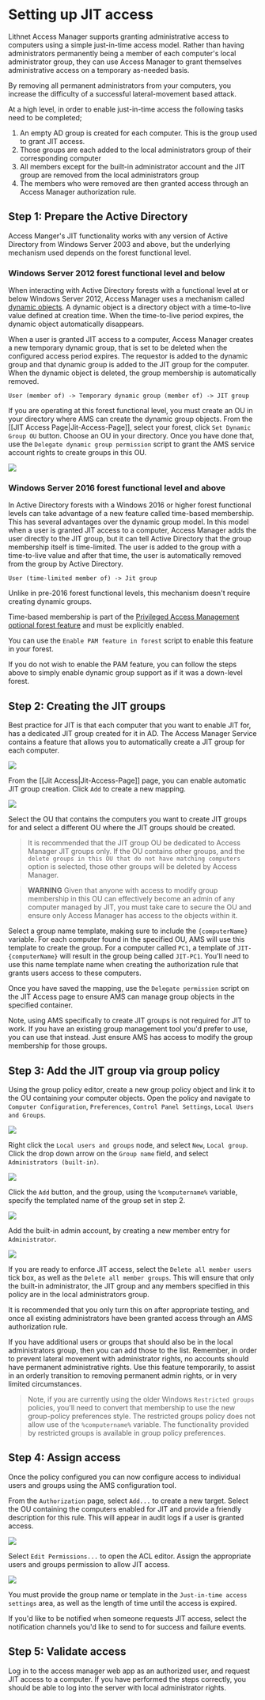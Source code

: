 # Setting up JIT access

Lithnet Access Manager supports granting administrative access to computers using a simple just-in-time access model. Rather than having administrators permanently being a member of each computer's local administrator group, they can use Access Manager to grant themselves administrative access on a temporary as-needed basis.

By removing all permanent administrators from your computers, you increase the difficulty of a successful lateral-movement based attack. 

At a high level, in order to enable just-in-time access the following tasks need to be completed;

1. An empty AD group is created for each computer. This is the group used to grant JIT access. 
2. Those groups are each added to the local administrators group of their corresponding computer
3. All members except for the built-in administrator account and the JIT group are removed from the local administrators group
4. The members who were removed are then granted access through an Access Manager authorization rule.

## Step 1: Prepare the Active Directory
Access Manger's JIT functionality works with any version of Active Directory from Windows Server 2003 and above, but the underlying mechanism used depends on the forest functional level.

### Windows Server 2012 forest functional level and below
When interacting with Active Directory forests with a functional level at or below Windows Server 2012, Access Manager uses a mechanism called [dynamic objects](https://docs.microsoft.com/en-us/windows/win32/ad/dynamic-objects). A dynamic object is a directory object with a time-to-live value defined at creation time. When the time-to-live period expires, the dynamic object automatically disappears. 

When a user is granted JIT access to a computer, Access Manager creates a new temporary dynamic group, that is set to be deleted when the configured access period expires. The requestor is added to the dynamic group and that dynamic group is added to the JIT group for the computer. When the dynamic object is deleted, the group membership is automatically removed.

`User (member of) -> Temporary dynamic group (member of) -> JIT group`

If you are operating at this forest functional level, you must create an OU in your directory where AMS can create the dynamic group objects. From the [[JIT Access Page|Jit-Access-Page]], select your forest, click `Set Dynamic Group OU` button. Choose an OU in your directory. Once you have done that, use the `Delegate dynamic group permission` script to grant the AMS service account rights to create groups in this OU.

![](../images/ui-page-jitaccess-jitmode.png)

### Windows Server 2016 forest functional level and above
In Active Directory forests with a Windows 2016 or higher forest functional levels can take advantage of a new feature called time-based membership. This has several advantages over the dynamic group model. In this model when a user is granted JIT access to a computer, Access Manager adds the user directly to the JIT group, but it can tell Active Directory that the group membership itself is time-limited. The user is added to the group with a time-to-live value and after that time, the user is automatically removed from the group by Active Directory. 

`User (time-limited member of) -> Jit group`

Unlike in pre-2016 forest functional levels, this mechanism doesn't require creating dynamic groups.

Time-based membership is part of the [Privileged Access Management optional forest feature](https://docs.microsoft.com/en-us/openspecs/windows_protocols/ms-adts/d079eee8-1bac-4b03-86e4-506a21450905) and must be explicitly enabled. 

You can use the `Enable PAM feature in forest` script to enable this feature in your forest. 

If you do not wish to enable the PAM feature, you can follow the steps above to simply enable dynamic group support as if it was a down-level forest.

## Step 2: Creating the JIT groups
Best practice for JIT is that each computer that you want to enable JIT for, has a dedicated JIT group created for it in AD. The Access Manager Service contains a feature that allows you to automatically create a JIT group for each computer.

![](../images/ui-page-jitaccess-groupcreation.png)

From the [[Jit Access|Jit-Access-Page]] page, you can enable automatic JIT group creation. Click `Add` to create a new mapping.

![](../images/ui-page-jitaccess-groupmapping.png)

Select the OU that contains the computers you want to create JIT groups for and select a different OU where the JIT groups should be created. 

> It is recommended that the JIT group OU be dedicated to Access Manager JIT groups only. If the OU contains other groups, and the `delete groups in this OU that do not have matching computers` option is selected, those other groups will be deleted by Access Manager.

> **WARNING** Given that anyone with access to modify group membership in this OU can effectively become an admin of any computer managed by JIT, you must take care to secure the OU and ensure only Access Manager has access to the objects within it.

Select a group name template, making sure to include the `{computerName}` variable. For each computer found in the specified OU, AMS will use this template to create the group. For a computer called `PC1`, a template of `JIT-{computerName}` will result in the group being called `JIT-PC1`. You'll need to use this name template name when creating the authorization rule that grants users access to these computers.

Once you have saved the mapping, use the `Delegate permission` script on the JIT Access page to ensure AMS can manage group objects in the specified container.

Note, using AMS specifically to create JIT groups is not required for JIT to work. If you have an existing group management tool you'd prefer to use, you can use that instead. Just ensure AMS has access to modify the group membership for those groups.

## Step 3: Add the JIT group via group policy

Using the group policy editor, create a new group policy object and link it to the OU containing your computer objects. Open the policy and navigate to `Computer Configuration`, `Preferences`, `Control Panel Settings`, `Local Users and Groups`.

![](../images/group-policy-local-users-and-groups.png)

Right click the `Local users and groups` node, and select `New`, `Local group`. Click the drop down arrow on the `Group name` field, and select `Administrators (built-in)`. 

![](../images/group-policy-local-users-and-groups-new-group.png)

Click the `Add` button, and the group, using the `%computername%` variable, specify the templated name of the group set in step 2.

![](../images/group-policy-local-users-and-groups-add-member.png)

Add the built-in admin account, by creating a new member entry for `Administrator`.

![](../images/group-policy-local-users-and-groups-complete.png)

If you are ready to enforce JIT access, select the `Delete all member users` tick box, as well as the `Delete all member groups`. This will ensure that only the built-in administrator, the JIT group and any members specified in this policy are in the local administrators group.

It is recommended that you only turn this on after appropriate testing, and once all existing administrators have been granted access through an AMS authorization rule.

If you have additional users or groups that should also be in the local administrators group, then you can add those to the list. Remember, in order to prevent lateral movement with administrator rights, no accounts should have permanent administrative rights. Use this feature temporarily, to assist in an orderly transition to removing permanent admin rights, or in very limited circumstances.

> Note, if you are currently using the older Windows `Restricted groups` policies, you'll need to convert that membership to use the new group-policy preferences style. The restricted groups policy does not allow use of the `%computername%` variable. The functionality provided by restricted groups is available in group policy preferences.

## Step 4: Assign access
Once the policy configured you can now configure access to individual users and groups using the AMS configuration tool.

From the `Authorization` page, select `Add...` to create a new target. Select the OU containing the computers enabled for JIT and provide a friendly description for this rule. This will appear in audit logs if a user is granted access. 

![](../images/ui-page-authz-jit-target.png)

Select `Edit Permissions...` to open the ACL editor. Assign the appropriate users and groups permission to allow JIT access.

![](../images/ui-page-authz-editsecurity-jit.png)

You must provide the group name or template in the `Just-in-time access settings` area, as well as the length of time until the access is expired.  

If you'd like to be notified when someone requests JIT access, select the notification channels you'd like to send to for success and failure events.

## Step 5: Validate access
Log in to the access manager web app as an authorized user, and request JIT access to a computer. If you have performed the steps correctly, you should be able to log into the server with local administrator rights.
